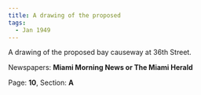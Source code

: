 ```yaml
---  
title: A drawing of the proposed  
tags:  
  - Jan 1949  
---  
```

  
A drawing of the proposed bay causeway at 36th Street.  
  
Newspapers: **Miami Morning News or The Miami Herald**  
  
Page: **10**, Section: **A** 
